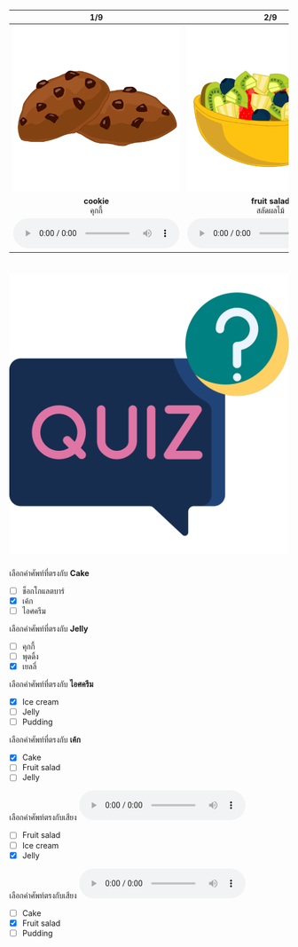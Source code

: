 <div class="carrousel">


|1/9|2/9|3/9|4/9|5/9|6/9|7/9|8/9|9/9|
| :----: | :----: | :----: | :----: | :----: | :----: | :----: | :----: | :----: |
|![](/media/img/desserts__cookie.svg)|![](/media/img/desserts__fruit&#x20;salad.svg)|![](/media/img/desserts__ice&#x20;cream.svg)|![](/media/img/desserts__pudding.svg)|![](/media/img/desserts__chocolate&#x20;bar.svg)|![](/media/img/desserts__cake.svg)|![](/media/img/desserts__donut.svg)|![](/media/img/desserts__pie.svg)|![](/media/img/desserts__jelly.svg)|
|**cookie**<br>คุกกี้|**fruit salad**<br>สลัดผลไม้|**ice cream**<br>ไอศครีม|**pudding**<br>พุดดิ้ง|**chocolate bar**<br>ช็อกโกแลตบาร์|**cake**<br>เค้ก|**donut**<br>โดนัท|**pie**<br>พาย|**jelly**<br>เยลลี่|
|![](/media/audio/cookie.mp3)|![](/media/audio/fruit&#x20;salad.mp3)|![](/media/audio/ice&#x20;cream.mp3)|![](/media/audio/pudding.mp3)|![](/media/audio/chocolate&#x20;bar.mp3)|![](/media/audio/cake.mp3)|![](/media/audio/donut.mp3)|![](/media/audio/pie.mp3)|![](/media/audio/jelly.mp3)|

</div>



# ![icon](/media/icons/quiz.svg) 

<div class=question>

 เลือกคำศัพท์ที่ตรงกับ **Cake**
 - [ ] ช็อกโกแลตบาร์
 - [x] เค้ก
 - [ ] ไอศครีม
</div>
<div class=question>

 เลือกคำศัพท์ที่ตรงกับ **Jelly**
 - [ ] คุกกี้
 - [ ] พุดดิ้ง
 - [x] เยลลี่
</div>
<div class=question>

 เลือกคำศัพท์ที่ตรงกับ **ไอศครีม**
 - [x] Ice cream
 - [ ] Jelly
 - [ ] Pudding
</div>
<div class=question>

 เลือกคำศัพท์ที่ตรงกับ **เค้ก**
 - [x] Cake
 - [ ] Fruit salad
 - [ ] Jelly
</div>
<div class=question>

เลือกคำศัพท์ตรงกับเสียง ![](/media/audio/jelly.mp3) 
 - [ ] Fruit salad
 - [ ] Ice cream
 - [x] Jelly
</div>

<div class=question>

เลือกคำศัพท์ตรงกับเสียง ![](/media/audio/fruit&#x20;salad.mp3) 
 - [ ] Cake
 - [x] Fruit salad
 - [ ] Pudding
</div>


